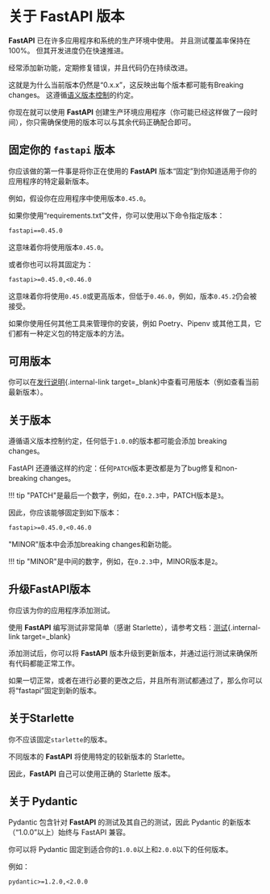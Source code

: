 # 关于 FastAPI 版本

**FastAPI** 已在许多应用程序和系统的生产环境中使用。 并且测试覆盖率保持在100%。 但其开发进度仍在快速推进。

经常添加新功能，定期修复错误，并且代码仍在持续改进。

这就是为什么当前版本仍然是“0.x.x”，这反映出每个版本都可能有Breaking changes。 这遵循<a href="https://semver.org/" class="external-link" target="_blank">语义版本控制</a>的约定。

你现在就可以使用 **FastAPI** 创建生产环境应用程序（你可能已经这样做了一段时间），你只需确保使用的版本可以与其余代码正确配合即可。

## 固定你的 `fastapi` 版本

你应该做的第一件事是将你正在使用的 **FastAPI** 版本“固定”到你知道适用于你的应用程序的特定最新版本。

例如，假设你在应用程序中使用版本`0.45.0`。

如果你使用“requirements.txt”文件，你可以使用以下命令指定版本：

````txt
fastapi==0.45.0
````

这意味着你将使用版本`0.45.0`。

或者你也可以将其固定为：

````txt
fastapi>=0.45.0,<0.46.0
````

这意味着你将使用`0.45.0`或更高版本，但低于`0.46.0`，例如，版本`0.45.2`仍会被接受。

如果你使用任何其他工具来管理你的安装，例如 Poetry、Pipenv 或其他工具，它们都有一种定义包的特定版本的方法。

## 可用版本

你可以在[发行说明](../release-notes.md){.internal-link target=_blank}中查看可用版本（例如查看当前最新版本）。

## 关于版本

遵循语义版本控制约定，任何低于`1.0.0`的版本都可能会添加 breaking changes。

FastAPI 还遵循这样的约定：任何`PATCH`版本更改都是为了bug修复和non-breaking changes。

!!! tip
     "PATCH"是最后一个数字，例如，在`0.2.3`中，PATCH版本是`3`。

因此，你应该能够固定到如下版本：

```txt
fastapi>=0.45.0,<0.46.0
```

"MINOR"版本中会添加breaking changes和新功能。

!!! tip
     "MINOR"是中间的数字，例如，在`0.2.3`中，MINOR版本是`2`。

## 升级FastAPI版本

你应该为你的应用程序添加测试。

使用 **FastAPI** 编写测试非常简单（感谢 Starlette），请参考文档：[测试](../tutorial/testing.md){.internal-link target=_blank}

添加测试后，你可以将 **FastAPI** 版本升级到更新版本，并通过运行测试来确保所有代码都能正常工作。

如果一切正常，或者在进行必要的更改之后，并且所有测试都通过了，那么你可以将“fastapi”固定到新的版本。

## 关于Starlette

你不应该固定`starlette`的版本。

不同版本的 **FastAPI** 将使用特定的较新版本的 Starlette。

因此，**FastAPI** 自己可以使用正确的 Starlette 版本。

## 关于 Pydantic

Pydantic 包含针对 **FastAPI** 的测试及其自己的测试，因此 Pydantic 的新版本（“1.0.0”以上）始终与 FastAPI 兼容。

你可以将 Pydantic 固定到适合你的`1.0.0`以上和`2.0.0`以下的任何版本。

例如：

````txt
pydantic>=1.2.0,<2.0.0
````